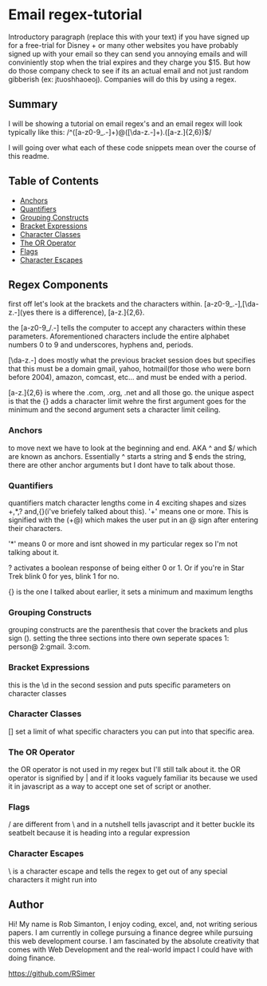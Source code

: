 # Email regex-tutorial

Introductory paragraph (replace this with your text)
if you have signed up for a free-trial for Disney + or many other websites you have probably signed up with your email so they can send you annoying emails and will conviniently stop when the trial expires and they charge you $15. But how do those company check to see if its an actual email and not just random gibberish (ex: jtuoshhaoeoj). Companies will do this by using a regex.

## Summary

I will be showing a tutorial on email regex's and an email regex will look typically like this: /^([a-z0-9_\.-]+)@([\da-z\.-]+)\.([a-z\.]{2,6})$/

I will going over what each of these code snippets mean over the course of this readme.


## Table of Contents

- [Anchors](#anchors)
- [Quantifiers](#quantifiers)
- [Grouping Constructs](#grouping-constructs)
- [Bracket Expressions](#bracket-expressions)
- [Character Classes](#character-classes)
- [The OR Operator](#the-or-operator)
- [Flags](#flags)
- [Character Escapes](#character-escapes)

## Regex Components
first off let's look at the brackets and the characters within. [a-z0-9_\.-],[\da-z\.-](yes there is a difference), [a-z\.]{2,6}.

the [a-z0-9_/.-] tells the computer to accept any characters within these parameters. Aforementioned characters include the entire alphabet numbers 0 to 9 and underscores, hyphens and, periods. 

[\da-z\.-] does mostly what the previous bracket session does but specifies that this must be a domain gmail, yahoo, hotmail(for those who were born before 2004), amazon, comcast, etc... and must be ended with a period.

[a-z\.]{2,6} is where the .com, .org, .net and all those go. the unique aspect is that the {} adds a character limit wehre the first argument goes for the minimum and the second argument sets a character limit ceiling.


### Anchors
to move next we have to look at the beginning and end. AKA \^ and $/ which are known as anchors. Essentially ^ starts a string and $ ends the string, there are other anchor arguments but I dont have to talk about those.


### Quantifiers

quantifiers match character lengths come in 4 exciting shapes and sizes +,*,? and,{}(i've briefely talked about this). 
'+' means one or more. This is signified with the (+@) which makes the user put in an @ sign after entering their characters.

'*' means 0 or more and isnt showed in my particular regex so I'm not talking about it.

? activates a boolean response of being either 0 or 1. Or if you're in Star Trek blink 0 for yes, blink 1 for no. 

{} is the one I talked about earlier, it sets a minimum and maximum lengths


### Grouping Constructs

grouping constructs are the parenthesis that cover the brackets and plus sign (). setting the three sections into there own seperate spaces 1: person@ 2:gmail. 3:com. 

### Bracket Expressions

this is the \d in the second session and puts specific parameters on character classes

### Character Classes
 [] set a limit of what specific characters you can put into that specific area.


### The OR Operator
the OR operator is not used in my regex but I'll still talk about it. the OR operator is signified by | and if it looks vaguely familiar its because we used it in javascript as a way to accept one set of script or another.


### Flags

/ are different from \ and in a nutshell tells javascript and it better buckle its seatbelt because it is heading into a regular expression

### Character Escapes

\ is a character escape and tells the regex to get out of any special characters it might run into 

## Author

Hi! My name is Rob Simanton, I enjoy coding, excel, and, not writing serious papers. I am currently in college pursuing a finance degree while pursuing this web development course. I am fascinated by the absolute creativity that comes with Web Development and the real-world impact I could have with doing finance.

https://github.com/RSimer